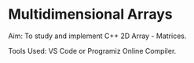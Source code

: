 # Multidimensional Arrays

Aim: To study and implement C++ 2D Array - Matrices.

Tools Used: VS Code or Programiz Online Compiler.

